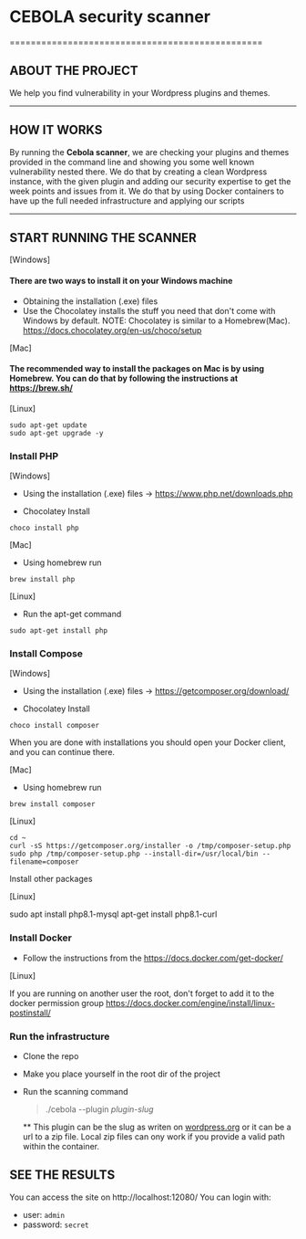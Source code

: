 # CEBOLA security scanner

================================================

## ABOUT THE PROJECT

We help you find vulnerability in your Wordpress plugins and themes.

***

## HOW IT WORKS

By running the **Cebola scanner**, we are checking your plugins and themes provided in the command line and showing you
some well known vulnerability nested there.
We do that by creating a clean Wordpress instance, with the given plugin and adding our security expertise to get the
week points and issues from it.
We do that by using Docker containers to have up the full needed infrastructure and applying our scripts

***

## START RUNNING THE SCANNER

[Windows]

#### There are two ways to install it on your Windows machine

* Obtaining the installation (.exe) files
* Use the Chocolatey installs the stuff you need that don't come with Windows by default.
  NOTE: Chocolatey is similar to a Homebrew(Mac). https://docs.chocolatey.org/en-us/choco/setup

[Mac]

#### The recommended way to install the packages on Mac is by using Homebrew. You can do that by following the instructions at https://brew.sh/

[Linux]

```
sudo apt-get update 
sudo apt-get upgrade -y
```

####   

### Install PHP

[Windows]

* Using the installation (.exe) files -> https://www.php.net/downloads.php

* Chocolatey Install
```
choco install php
```

[Mac]

* Using homebrew run
```
brew install php
```

[Linux]

* Run the apt-get command
```
sudo apt-get install php
```

### Install Compose

[Windows]

* Using the installation (.exe) files -> https://getcomposer.org/download/

* Chocolatey Install
```
choco install composer
```

When you are done with installations you should open your Docker client, and you can continue there.

[Mac]

* Using homebrew run
```
brew install composer
```

[Linux]

```
cd ~
curl -sS https://getcomposer.org/installer -o /tmp/composer-setup.php
sudo php /tmp/composer-setup.php --install-dir=/usr/local/bin --filename=composer
```

Install other packages

[Linux]

sudo apt install php8.1-mysql
apt-get install php8.1-curl

### Install Docker

* Follow the instructions from the https://docs.docker.com/get-docker/

[Linux]

If you are running on another user the root, don't forget to add it to the docker permission group
https://docs.docker.com/engine/install/linux-postinstall/

### Run the infrastructure

* Clone the repo
* Make you place yourself in the root dir of the project
* Run the scanning command
  > ./cebola --plugin *plugin-slug*

  ** This plugin can be the slug as writen on [wordpress.org](https://wordpress.org/) or it can be a url to a zip file.
  Local zip files can ony work if you provide a valid path within the container.

## SEE THE RESULTS

You can access the site on http://localhost:12080/
You can login with:

- user: `admin`
- password: `secret`
